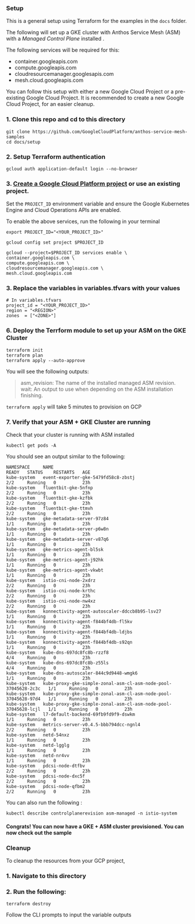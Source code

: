 ### Setup 
This is a general setup using Terraform for the examples in the `docs` folder. 


The following will set up a GKE cluster with Anthos Service Mesh (ASM) with a _Managed Control Plane_ installed . 

The following services will be required for this: 
* container.googleapis.com
* compute.googleapis.com
* cloudresourcemanager.googlesapis.com
* mesh.cloud.googleapis.com

You can follow this setup with either a new Google Cloud Project or a pre-existing Google Cloud Project. It is recommended to create a new Google Cloud Project, for an easier cleanup.
### 1.  Clone this repo and cd to this directory
```
git clone https://github.com/GoogleCloudPlatform/anthos-service-mesh-samples
cd docs/setup
```
### 2.  Setup Terraform authentication
```
gcloud auth application-default login --no-browser
```
### 3. **[Create a Google Cloud Platform project](https://cloud.google.com/resource-manager/docs/creating-managing-projects#creating_a_project)** or use an existing project. 
Set the `PROJECT_ID` environment variable and ensure the Google Kubernetes Engine and Cloud Operations APIs are enabled.

To enable the above services, run the following in your terminal
```
export PROJECT_ID="<YOUR_PROJECT_ID>"

gcloud config set project $PROJECT_ID

gcloud --project=$PROJECT_ID services enable \
container.googleapis.com \
compute.googleapis.com \
cloudresourcemanager.googleapis.com \
mesh.cloud.googleapis.com

```

### 3.  Replace the variables in variables.tfvars with your values
```
# In variables.tfvars
project_id = "<YOUR_PROJECT_ID>"
region = "<REGION>"
zones  = ["<ZONE>"]
```

### 6.  Deploy the Terrform module to set up your ASM on the GKE Cluster
```
terraform init
terraform plan 
terraform apply --auto-approve
```

You will see the following outputs:

 >  asm_revision: The name of the installed managed ASM revision.          
    wait: An output to use when depending on the ASM installation finishing.

`terraform apply` will take 5 minutes to provision on GCP
### 7.  Verify that your ASM + GKE Cluster are running
Check that your cluster is running with ASM installed
```
kubectl get pods -A
```
You should see an output similar to the following:
```
NAMESPACE     NAME                                                             READY   STATUS    RESTARTS   AGE
kube-system   event-exporter-gke-5479fd58c8-zbstj                              2/2     Running   0          23h
kube-system   fluentbit-gke-5nfnp                                              2/2     Running   0          23h
kube-system   fluentbit-gke-kzfbk                                              2/2     Running   0          23h
kube-system   fluentbit-gke-ttmvh                                              2/2     Running   0          23h
kube-system   gke-metadata-server-97z84                                        1/1     Running   0          23h
kube-system   gke-metadata-server-p6w8n                                        1/1     Running   0          23h
kube-system   gke-metadata-server-v87q6                                        1/1     Running   0          23h
kube-system   gke-metrics-agent-bl5sk                                          1/1     Running   0          23h
kube-system   gke-metrics-agent-j92hk                                          1/1     Running   0          23h
kube-system   gke-metrics-agent-vkwbt                                          1/1     Running   0          23h
kube-system   istio-cni-node-2xdrz                                             2/2     Running   0          23h
kube-system   istio-cni-node-krthc                                             2/2     Running   0          23h
kube-system   istio-cni-node-nw4xz                                             2/2     Running   0          23h
kube-system   konnectivity-agent-autoscaler-ddccb8b95-lsv27                    1/1     Running   0          23h
kube-system   konnectivity-agent-f844bf4db-fl5kv                               1/1     Running   0          23h
kube-system   konnectivity-agent-f844bf4db-ldjbs                               1/1     Running   0          23h
kube-system   konnectivity-agent-f844bf4db-s92qn                               1/1     Running   0          23h
kube-system   kube-dns-697dc8fc8b-rzzf8                                        4/4     Running   0          23h
kube-system   kube-dns-697dc8fc8b-z55ls                                        4/4     Running   0          23h
kube-system   kube-dns-autoscaler-844c9d9448-wmgk6                             1/1     Running   0          23h
kube-system   kube-proxy-gke-simple-zonal-asm-cl-asm-node-pool-37045628-2c3c   1/1     Running   0          23h
kube-system   kube-proxy-gke-simple-zonal-asm-cl-asm-node-pool-37045628-97d4   1/1     Running   0          23h
kube-system   kube-proxy-gke-simple-zonal-asm-cl-asm-node-pool-37045628-lcjl   1/1     Running   0          23h
kube-system   l7-default-backend-69fb9fd9f9-dswkm                              1/1     Running   0          23h
kube-system   metrics-server-v0.4.5-bbb794dcc-ngnl4                            2/2     Running   0          23h
kube-system   netd-54nxz                                                       1/1     Running   0          23h
kube-system   netd-lgglg                                                       1/1     Running   0          23h
kube-system   netd-nr4vv                                                       1/1     Running   0          23h
kube-system   pdcsi-node-dtfbv                                                 2/2     Running   0          23h
kube-system   pdcsi-node-dxc5f                                                 2/2     Running   0          23h
kube-system   pdcsi-node-qfbm2                                                 2/2     Running   0          23h
```

You can also run the following : 
```
kubectl describe controlplanerevision asm-managed -n istio-system

```

#### Congrats! You can now have a GKE + ASM cluster provisioned. You can now check out the sample 

### Cleanup
To cleanup the resources from your GCP project, 
### 1. Navigate to this directory
### 2. Run the following:
```
terraform destroy
```
Follow the CLI prompts to input the variable outputs